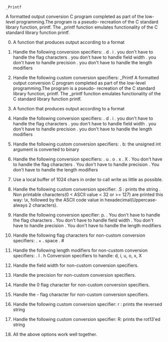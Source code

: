 	_Printf
A formatted output conversion C program completed as part of the low-level
programming.The program is a pseudo- recreation of the C standard library
function, printf. The _printf function emulates functionality of the C
standard library function printf.

0. A function that produces output according to a format
1. Handle the following conversion specifiers:
	. d
	. i
	. you don't have to handle the flag characters
	. you don't have to handle field width
	. you don't have to handle precision
	. you don't have to handle the length modifiers
2. Handle the following custom conversion specifiers:
	        _Printf
A formatted output conversion C program completed as part of the low-level
programming.The program is a pseudo- recreation of the C standard library
function, printf. The _printf function emulates functionality of the C
standard library function printf.

0. A function that produces output according to a format
1. Handle the following conversion specifiers:
        . d
        . i
        . you don't have to handle the flag characters
        . you don't have to handle field width
        . you don't have to handle precision
        . you don't have to handle the length modifiers
2. Handle the following custom conversion specifiers:
	. b: the unsigned int argument is converted to binary
3. Handle the following conversion specifiers:
	. u
	. o
	. x
	. X
	. You don't have to handle the flag characters
	. You don't have to handle precision
	. You don't have to handle the length modifiers
4. Use a local buffer of 1024 chars in order to call write as little as possible.
5. Handle the following custom conversion specifier:
	.S : prints the string
	. Non printable characters(0 < ASCII value < 32 or >= 127) are printed
	this way: \x, followed by the ASCII code value in hexadecimal(Uppercase-always
	2 characters).
6. Handle the following conversion specifier: p.
	. You don't have to handle the flag characters
	. You don't have to handle field width
	. You don't have to handle precision
	. You don't have to handle the length modifiers
7. Handle the following flag characters for non-custom conversion specifiers:
	. +
	. space
	. #
8. Handle the following length modifiers for non-custom conversion specifiers:
	. l
	. h
	Conversion specifiers to handle: d, i, u, o, x, X
9. Handle the field width for non-custom conversion specifiers.
10. Handle the precision for non-custom conversion specifiers.
11. Handle the 0 flag character for non-custom conversion specifiers.
12. Handle the - flag character for non-custom conversion specifiers.
13. Handle the following custom conversion specifier:
	r : prints the reversed string
14. Handle the following custom conversion specifier:
	R: prints the rot13'ed string
15. All the above options work well together.
